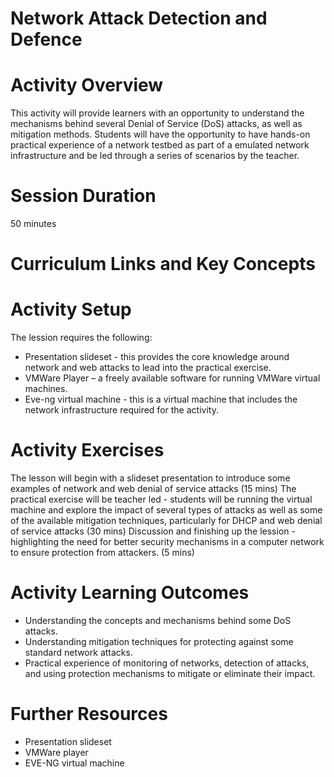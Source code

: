 # **Network Attack Detection and Defence**

# Activity Overview

This activity will provide learners with an opportunity to understand the mechanisms behind several Denial of Service (DoS) attacks, as well as mitigation methods. Students will have the opportunity to have hands-on practical experience of a network testbed as part of a emulated network infrastructure and be led through a series of scenarios by the teacher.


# Session Duration
50 minutes

# Curriculum Links and Key Concepts


# Activity Setup
<p>The lession requires the following:
<ul>
<li>	Presentation slideset - this provides the core knowledge around network and web attacks to lead into the practical exercise. </li>
<li>	VMWare Player – a freely available software for running VMWare virtual machines. </li>
<li>	Eve-ng virtual machine - this is a virtual machine that includes the network infrastructure required for the activity. </li>
</ul>
</p>

# Activity Exercises

<p>
The lesson will begin with a slideset presentation to introduce some examples of network and web denial of service attacks (15 mins)
The practical exercise will be teacher led - students will be running the virtual machine and explore the impact of several types of attacks as well as some of the available mitigation techniques, particularly for DHCP and web denial of service attacks
(30 mins)
Discussion and finishing up the lession - highlighting the need for better security mechanisms in a computer network to ensure protection from attackers. (5 mins)
</p>


# Activity Learning Outcomes
<ul>
<li>Understanding the concepts and mechanisms behind some DoS attacks. </li>
<li> Understanding mitigation techniques for protecting against some standard network attacks. </li>
<li> Practical experience of monitoring of networks, detection of attacks, and using protection mechanisms to mitigate or eliminate their impact. </li>
</ul>

# Further Resources

<ul>
<li>Presentation slideset </li>
<li> VMWare player </li>
<li>EVE-NG virtual machine </li>
</ul>

